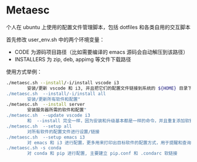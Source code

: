 # Metaesc

个人在 ubuntu 上使用的配置文件管理脚本，包括 dotfiles 和各类自用的交互脚本

首先修改 user_env.sh 中的两个环境变量：

- CODE 为源码项目路径（比如需要编译的 emacs 源码会自动解压到该路径）
- INSTALLERS 为 zip, deb, appimg 等文件下载路径

使用方式举例：

```bash
./metaesc.sh --install/-i/install vscode i3
        安装/更新 vscode 和 i3, 并且把它们的配置文件链接到系统的 ${HOME} 目录下"
./metaesc.sh  --install/-i/install all
        安装/更新所有软件和配置"
./metaesc.sh  --install server
        安装服务器所需的软件和配置"
./metaesc.sh  --update vscode i3
        和  --install 完全一样，因为安装和升级基本都是一样的命令，并且重复添加软链接配置并不会有什么副作用
./metaesc.sh  --setup all
        对所有软件的配置文件进行设置/链接
./metaesc.sh  --setup emacs i3
        对 emacs 和 i3 进行配置，更多用来打印出目标软件的配置方式，用于提醒和查询
./metaesc.sh -s conda
        对 conda 和 pip 进行配置, 主要建立 pip.conf 和 .condarc 软链接
```
